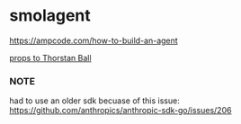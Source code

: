 # smolagent

https://ampcode.com/how-to-build-an-agent

[props to Thorstan Ball](https://www.youtube.com/watch?v=i7aQig-wjYA)

### NOTE
had to use an older sdk becuase of this issue: https://github.com/anthropics/anthropic-sdk-go/issues/206

